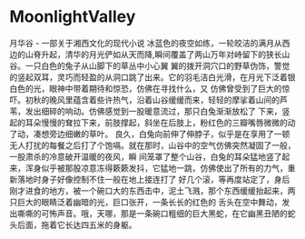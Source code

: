 # MoonlightValley
月华谷 - 一部关于湘西文化的现代小说
    冰蓝色的夜空如练，一轮皎洁的满月从西边的山脊升起，清华的月光俨如从天而降,瞬间覆盖了两山万年对峙留下的狭长山谷。一只白色的兔子从山脚下的草丛中小心翼
翼的拨开洞穴口的野草伪饰，警觉的竖起双耳，灵巧而轻盈的从洞口跳了出来。它的羽毛洁白光滑，在月光下泛着银白色的光，眼神中带着期待和惊恐，仿佛在寻找什么，又
仿佛曾受到了巨大的惊吓。初秋的晚风里蕴含着些许热气，沿着山谷缓缓而来，轻轻的摩挲着山间的芦苇，发出细碎的响动。仿佛感觉到一股暖意流过，那只白兔渐渐放松了
下来，竖起的耳朵慢慢的耷拉下来，前肢撑起，斜坐在后肢上，粉红色的三瓣嘴唇微微的动了动，凑想旁边细嫩的草叶。
    良久，白兔向前伸了伸脖子，似乎是在享用了一顿无人打扰的每餐之后打了个饱嗝。就在那时，山谷中的空气仿佛突然凝固了一般，一股肃杀的冷意破开温暖的夜风，瞬
间笼罩了整个山谷，白兔的耳朵猛地竖了起来，浑身似乎被那股凉意冻得簌簌发抖，它猛地一跳，仿佛使出了所有的力气，重新落地时身子好像控制不住一般在地上接连打了
好几个滚，等再度站定了，身后刚才进食的地方，被一个碗口大的东西击中，泥土飞溅，那个东西缓缓抬起来，两只巨大的眼睛泛着幽暗的光，巨口张开，一条长长的红色的
舌头在空中舞动，发出嘶嘶的可怖声音。哦，天哪，那是一条碗口粗细的巨大黑蛇，在它幽黑丑陋的蛇头后面，拖着它长达四五米的身躯。
